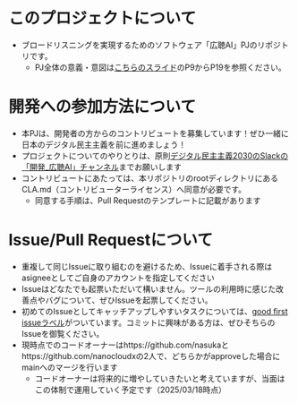 # このプロジェクトについて
- ブロードリスニングを実現するためのソフトウェア「広聴AI」PJのリポジトリです。
    - PJ全体の意義・意図は[こちらのスライド](https://docs.google.com/presentation/d/1etZjpfj9v59NW5REC4bOv4QwVq_ApZMFDMQZqPDHb8Q/edit#slide=id.g339b8863127_0_1132)のP9からP19を参照ください。

# 開発への参加方法について

- 本PJは、開発者の方からのコントリビュートを募集しています！ぜひ一緒に日本のデジタル民主主義を前に進めましょう！
- プロジェクトについてのやりとりは、原則[デジタル民主主義2030のSlackの「開発_広聴AI」チャンネル](https://w1740803485-clv347541.slack.com/archives/C08F7JZPD63)までお願いします
- コントリビュートにあたっては、本リポジトリのrootディレクトリにあるCLA.md（コントリビューターライセンス）へ同意が必要です。
    - 同意する手順は、Pull Requestのテンプレートに記載があります

# Issue/Pull Requestについて
- 重複して同じIssueに取り組むのを避けるため、Issueに着手される際はasigneeとしてご自身のアカウントを指定してください
- Issueはどなたでも起票いただいて構いません。ツールの利用時に感じた改善点やバグについて、ぜひIssueを起票してください。
- 初めてのIssueとしてキャッチアップしやすいタスクについては、[good first issueラベル](https://github.com/digitaldemocracy2030/kouchou-ai/labels/good%20first%20issue)がついています。コミットに興味がある方は、ぜひそちらのIssueを御覧ください。
- 現時点でのコードオーナーはhttps://github.com/nasukaとhttps://github.com/nanocloudxの2人で、どちらかがapproveした場合にmainへのマージを行います
  - コードオーナーは将来的に増やしていきたいと考えていますが、当面はこの体制で運用していく予定です（2025/03/18時点）